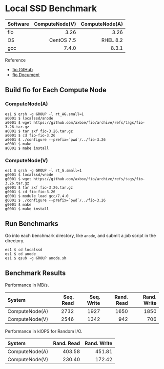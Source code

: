 # Local SSD Benchmark

| Software  | ComputeNode(V) | ComputeNode(A) |
| :-------- | -------------: | -------------: |
| fio       | 3.26           | 3.26           |
| OS        | CentOS 7.5     | RHEL 8.2       |
| gcc       | 7.4.0          | 8.3.1          |

Reference

- [fio GitHub](https://github.com/axboe/fio)
- [fio Document](https://fio.readthedocs.io/en/latest/index.html)


## Build fio for Each Compute Node

### ComputeNode(A)

```Console
es1 $ qrsh -g GROUP -l rt_AG.small=1
a0001 $ localssd/anode
a0001 $ wget https://github.com/axboe/fio/archive/refs/tags/fio-3.26.tar.gz
a0001 $ tar zxf fio-3.26.tar.gz
a0001 $ cd fio-fio-3.26
a0001 $ ./configure --prefix=`pwd`/../fio-3.26
a0001 $ make
a0001 $ make install
```

### ComputeNode(V)

```Console
es1 $ qrsh -g GROUP -l rt_G.small=1
g0001 $ localssd/vnode
g0001 $ wget https://github.com/axboe/fio/archive/refs/tags/fio-3.26.tar.gz
g0001 $ tar zxf fio-3.26.tar.gz
g0001 $ cd fio-fio-3.26
g0001 $ module load gcc/7.4.0
g0001 $ ./configure --prefix=`pwd`/../fio-3.26
g0001 $ make
g0001 $ make install
```


## Run Benchmarks

Go into each benchmark directory, like `anode`, and submit a job script in the directory.

```Console
es1 $ cd localssd
es1 $ cd anode
es1 $ qsub -g GROUP anode.sh
```


## Benchmark Results

Performance in MB/s.

| System         | Seq. Read | Seq. Write | Rand. Read | Rand. Write |
| :------------- | --------: | ---------: | ---------: |-----------: |
| ComputeNode(A) | 2732      | 1927       | 1650       | 1850        |
| ComputeNode(V) | 2546      | 1342       | 942        | 706         |

Performance in kIOPS for Random I/O.

| System         | Rand. Read | Rand. Write |
| :------------- | ---------: |-----------: |
| ComputeNode(A) | 403.58     | 451.81      |
| ComputeNode(V) | 230.40     | 172.42      |
